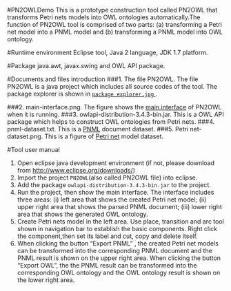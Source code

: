 #PN2OWLDemo
This is a prototype construction tool called PN2OWL that transforms Petri nets models into OWL ontologies automatically.The function of PN2OWL tool is comprised of two parts: (a) transforming a Petri net model into a PNML model and (b) transforming a PNML model into OWL ontology.

#Runtime environment
Eclipse tool, Java 2 language, JDK 1.7 platform.

#Package
java.awt, javax.swing and OWL API package.

#Documents and files introduction
###1. The file PN2OWL. 
The file PN2OWL is a java project which includes all source codes of the tool. The package explorer is shown in [`package explorer.jpg` ](https://github.com/haitaoneu/PN2OWLDemo/blob/master/package%20explorer.jpg).

###2. main-interface.png.
The figure shows the [main interface](https://github.com/haitaoneu/PN2OWLDemo/blob/master/main-interface.png) of PN2OWL when it is running.
###3. owlapi-distribution-3.4.3-bin.jar.
This is a OWL API package which helps to construct OWL ontologies from Petri nets.
###4. pnml-dataset.txt.
This is a [PNML](https://github.com/haitaoneu/PN2OWLDemo/blob/master/pnml-dataset.txt) document dataset.
###5. Petri net-dataset.png.
This is a figure of [Petri net](https://github.com/haitaoneu/PN2OWLDemo/blob/master/pnml-dataset.txt) model dataset.

#Tool user manual
1. Open eclipse java development environment (if not, please download from http://www.eclipse.org/downloads/)
2. Import the project `PN2OWL`(also called PN2OWL file) into eclipse.
3. Add the package `owlapi-distribution-3.4.3-bin.jar` to the project.
4. Run the project, then show the main interface. The interface includes three areas: (i) left area that shows the created Petri net model; (ii) upper right area that shows the parsed PNML document; (iii) lower right area that shows the generated OWL ontology.
5. Create Petri nets model in the left area. Use place, transition and arc tool shown in navigation bar to establish the basic components. Right click the component,then set its label and cut, copy and delete itself.
6. When clicking the button “Export PNML” , the created Petri net models can be transformed into the corresponding PNML document and the PNML result is shown on the upper right area. 
  When clicking the button “Export OWL”, the the PNML result can be transformed into the corresponding OWL ontology and the OWL ontology result is shown on the lower right area.



